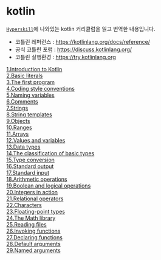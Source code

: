 # kotlin
[`Hyperskill`](https://hyperskill.org/knowledge-map/209?v=old)에 나와있는 kotlin 커리큘럼을 읽고 번역한 내용입니다.
- 코틀린 레퍼런스 : https://kotlinlang.org/docs/reference/
- 공식 코틀린 포럼 : https://discuss.kotlinlang.org/
- 코틀린 실행환경 : https://try.kotlinlang.org

[1.Introduction to Kotlin](https://github.com/himj131/kotlin/blob/master/1.Introduction%20to%20Kotlin.md)   
[2.Basic literals](https://github.com/himj131/kotlin/blob/master/2.Basic%20literals.md)  
[3.The first program](https://github.com/himj131/kotlin/blob/master/3.The%20first%20program.md)  
[4.Coding style conventions](https://github.com/himj131/kotlin/blob/master/4.Coding%20style%20conventions.md)   
[5.Naming variables](https://github.com/himj131/kotlin/blob/master/5.Naming%20variables.md)  
[6.Comments](https://github.com/himj131/kotlin/blob/master/6.Comments.md)  
[7.Strings](https://github.com/himj131/kotlin/blob/master/7.Strings.md)  
[8.String templates](https://github.com/himj131/kotlin/blob/master/8.String%20templates.md)  
[9.Objects](https://github.com/himj131/kotlin/blob/master/9.Objects.md)  
[10.Ranges](https://github.com/himj131/kotlin/blob/master/10.Ranges.md)  
[11.Arrays](https://github.com/himj131/kotlin/blob/master/11.Arrays.md)  
[12.Values and variables](https://github.com/himj131/kotlin/blob/master/12.Values%20and%20variables.md)  
[13.Data types](https://github.com/himj131/kotlin/blob/master/13.Data%20types.md)   
[14.The classification of basic types](https://github.com/himj131/kotlin/blob/master/14.The%20classification%20of%20basic%20types.md)   
[15.Type conversion](https://github.com/himj131/kotlin/blob/master/15.Type%20conversion.md)   
[16.Standard output](https://github.com/himj131/kotlin/blob/master/16.Standard%20output.md)  
[17.Standard input](https://github.com/himj131/kotlin/blob/master/17.Standard%20input.md)  
[18.Arithmetic operations](https://github.com/himj131/kotlin/blob/master/18.Arithmetic%20operations.md)  
[19.Boolean and logical operations](https://github.com/himj131/kotlin/blob/master/19.Boolean%20and%20logical%20operations.md)  
[20.Integers in action](https://github.com/himj131/kotlin/blob/master/20.Integers%20in%20action.md)  
[21.Relational operators](https://github.com/himj131/kotlin/blob/master/21.Relational%20operators.md)  
[22.Characters](https://github.com/himj131/kotlin/blob/master/22.Characters.md)  
[23.Floating-point types](https://github.com/himj131/kotlin/blob/master/23.Floating-point%20types.md)  
[24.The Math library](https://github.com/himj131/kotlin/blob/master/24.The%20Math%20library.md)    
[25.Reading files](https://github.com/himj131/kotlin/blob/master/25.Reading%20files.md)    
[26.Invoking functions](https://github.com/himj131/kotlin/blob/master/26.Invoking%20functions.md)    
[27.Declaring functions](https://github.com/himj131/kotlin/blob/master/27.Declaring%20functions.md)    
[28.Default arguments](https://github.com/himj131/kotlin/blob/master/28.Default%20arguments.md)    
[29.Named arguments](https://github.com/himj131/kotlin/blob/master/29.Named%20arguments.md)    

